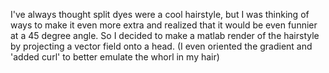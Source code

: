 I've always thought split dyes were a cool hairstyle, but I was thinking of ways to make it even more extra and realized that it would be even funnier at a 45 degree angle. So I decided to make a matlab render of the hairstyle by projecting a vector field onto a head.
(I even oriented the gradient and 'added curl' to better emulate the whorl in my hair)